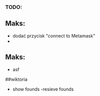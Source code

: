 ### TODO:
## Maks:
- dodać przycisk "connect to Metamask"
- 
## Maks:
- asf

##wiktoria
- show founds
-resieve founds
